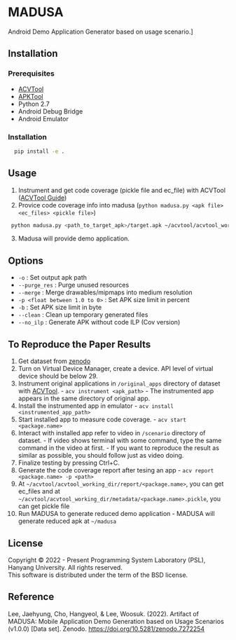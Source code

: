 
# MADUSA

Android Demo Application Generator based on usage scenario.]
## Installation

### Prerequisites

- [ACVTool](https://github.com/pilgun/acvtool)
- [APKTool](https://ibotpeaches.github.io/Apktool/)
- Python 2.7
- Android Debug Bridge
- Android Emulator

### Installation

```bash
  pip install -e .
```
    
## Usage

  1. Instrument and get code coverage (pickle file and ec_file) with ACVTool ([ACVTool Guide](https://github.com/pilgun/acvtool#workflow))
  2. Provice code coverage info into madusa (`python madusa.py <apk file> <ec_files> <pickle file>`)

  ```bash
   python madusa.py <path_to_target_apk>/target.apk ~/acvtool/acvtool_working_dir/report/com.target.app/ec_files/ ~/acvtool/acvtool_working_dir/metadata/target.pickle
  ```

  3. Madusa will provide demo application.

## Options

  - `-o` : Set output apk path
  - `--purge_res` : Purge unused resources
  - `--merge` : Merge drawables/mipmaps into medium resolution
  - `-p <float between 1.0 to 0>` : Set APK size limit in percent
  - `-b` : Set APK size limit in byte
  - `--clean` : Clean up temporary generated files
  - `--no_ilp` : Generate APK without code ILP (Cov version)


## To Reproduce the Paper Results

  1. Get dataset from [zenodo](https://zenodo.org/record/7272254)
  2. Turn on Virtual Device Manager, create a device. API level of virtual device should be below 29. 
  3. Instrument original applications in `/original_apps` directory of dataset with [ACVTool](https://github.com/pilgun/acvtool).
    - `acv instrument <apk_path>`
    - The instrumented app appears in the same directory of original app.
  4. Install the instrumented app in emulator
    - `acv install <instrumented_app_path>`
  5. Start installed app to measure code coverage.
    - `acv start <package.name>`
  6. Interact with installed app refer to video in `/scenario` directory of dataset.
    - If video shows terminal with some command, type the same command in the video at first.
    - If you want to reproduce the result as similar as possible, you should follow just as video doing.
  7. Finalize testing by pressing Ctrl+C. 
  8. Generate the code coverage report after tesing an app
    - `acv report <package.name> -p <path>` 
  9. At `~/acvtool/acvtool_working_dir/report/<package.name>`, you can get ec_files and at `~/acvtool/acvtool_working_dir/metadata/<package.name>.pickle`, you can get pickle file
  10. Run MADUSA to generate reduced demo application
    - MADUSA will generate reduced apk at `~/madusa`

## License

Copyright © 2022 - Present Programming System Laboratory (PSL), Hanyang University. All rights reserved.    
This software is distributed under the term of the BSD license.

## Reference

Lee, Jaehyung, Cho, Hangyeol, & Lee, Woosuk. (2022). Artifact of MADUSA: Mobile Application Demo Generation based on Usage Scenarios (v1.0.0) [Data set]. Zenodo. https://doi.org/10.5281/zenodo.7272254


